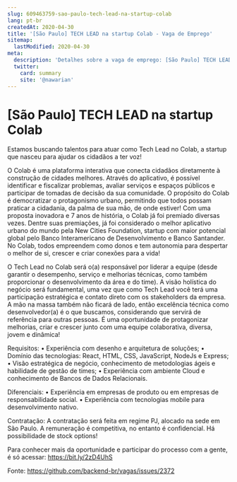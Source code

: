 ```yaml
---
slug: 609463759-sao-paulo-tech-lead-na-startup-colab
lang: pt-br
createdAt: 2020-04-30
title: '[São Paulo] TECH LEAD na startup Colab - Vaga de Emprego'
sitemap:
  lastModified: 2020-04-30
meta:
  description: 'Detalhes sobre a vaga de emprego: [São Paulo] TECH LEAD na startup Colab'
  twitter:
    card: summary
    site: '@nawarian'
---
```


# [São Paulo] TECH LEAD na startup Colab

Estamos buscando talentos para atuar como Tech Lead no Colab, a startup que nasceu para ajudar os cidadãos a ter voz!

O Colab é uma plataforma interativa que conecta cidadãos diretamente à construção de cidades melhores. Através do aplicativo, é possível identificar e fiscalizar problemas, avaliar serviços e espaços públicos e participar de tomadas de decisão da sua comunidade. O propósito do Colab é democratizar o protagonismo urbano, permitindo que todos possam praticar a cidadania, da palma de sua mão, de onde estiver! Com uma proposta inovadora e 7 anos de história, o Colab já foi premiado diversas vezes. Dentre suas premiações, já foi considerado o melhor aplicativo urbano do mundo pela New Cities Foundation,  startup com maior potencial global pelo Banco Interamericano de Desenvolvimento e Banco Santander. No Colab, todos empreendem como donos e tem autonomia para despertar o melhor de si, crescer e criar conexões para a vida!

O Tech Lead no Colab será o(a) responsável por liderar a equipe (desde garantir o desempenho, serviço e melhorias técnicas, como também proporcionar o desenvolvimento da área e do time). A visão holística do negócio será fundamental, uma vez que como Tech Lead você terá uma participação estratégica e contato direto com os stakeholders da empresa. A mão na massa também não ficará de lado, então excelência técnica como desenvolvedor(a) é o que buscamos, considerando que servirá de referência para outras pessoas. É uma oportunidade de protagonizar melhorias, criar e crescer junto com uma equipe colaborativa, diversa, jovem e dinâmica! 

Requisitos:
• Experiência com desenho e arquitetura de soluções;
• Domínio das tecnologias: React, HTML, CSS, JavaScript, NodeJs e Express;
• Visão estratégica de negócio, conhecimento de metodologias ágeis e habilidade de gestão de times;
• Experiência com ambiente Cloud e conhecimento de Bancos de Dados Relacionais.

Diferenciais: 
• Experiência em empresas de produto ou em empresas de responsabilidade social.
• Experiência com tecnologias mobile para desenvolvimento nativo.

Contratação:
A contratação será feita em regime PJ, alocado na sede em São Paulo. A remuneração é competitiva, no entanto é confidencial. Há possibilidade de stock options! 

Para conhecer mais da oportunidade e participar do processo com a gente, é só acessar: https://bit.ly/2zD4UhS

Fonte: https://github.com/backend-br/vagas/issues/2372